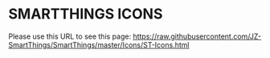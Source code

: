 # SMARTTHINGS ICONS

Please use this URL to see this page: https://raw.githubusercontent.com/JZ-SmartThings/SmartThings/master/Icons/ST-Icons.html